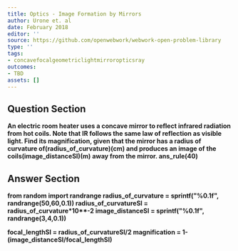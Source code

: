 ```yaml
---
title: Optics - Image Formation by Mirrors
author: Urone et. al
date: February 2018
editor: ''
source: https://github.com/openwebwork/webwork-open-problem-library
type: ''
tags:
- concavefocalgeometriclightmirroropticsray
outcomes:
- TBD
assets: []
---
```


## Question Section 

<b>
An electric room heater uses a concave mirror to reflect infrared radiation from hot coils. Note that IR follows the same law of reflection as visible light. Find its magnification, given that the mirror has a radius of curvature of(radius_of_curvature)(cm) and produces an image of the coils(image_distanceSI)(m) away from the mirror.
ans_rule(40)


## Answer Section

from random import randrange
radius_of_curvature = sprintf("%0.1f", randrange(50,60,0.1))
radius_of_curvatureSI = radius_of_curvature*10**-2
image_distanceSI =  sprintf("%0.1f", randrange(3,4,0.1))

focal_lengthSI = radius_of_curvatureSI/2
magnification = 1-(image_distanceSI/focal_lengthSI)